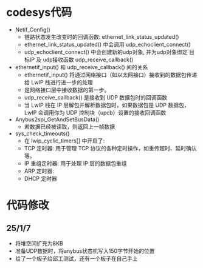 # codesys代码
* Netif_Config()
  * 链路状态发生改变时的回调函数: ethernet_link_status_updated()
  * ethernet_link_status_updated() 中会调用 udp_echoclient_connect()
  * udp_echoclient_connect() 中会创建新的udp对象, 并为udp对象绑定 目标IP 及 udp接收函数 udp_receive_callback()
* ethernetif_input() 和 udp_receive_callback() 间的关系
  * ethernetif_input() 将通过网络接口（如以太网接口）接收到的数据包传递给 LwIP 栈进行进一步的处理
  * 是网络接口层中接收数据的第一步。
  * udp_receive_callback() 是接收到 UDP 数据包时的回调函数
  * 当 LwIP 栈在 IP 层解包并解析数据包时，如果数据包是 UDP 数据包，LwIP 会调用你为 UDP 控制块（upcb）设置的接收回调函数
* Anybus2spi_GetAndSetBusData()
  * 若数据已经被读取，则返回上一帧数据
* sys_check_timeouts()
  * 在 lwip_cyclic_timers[] 中开启了: 
  * TCP 定时器: 用于管理 TCP 协议的各种定时操作，如重传超时、延时确认等。
  * IP 重组定时器: 用于处理 IP 层的数据包重组
  * ARP 定时器: 
  * DHCP 定时器
# 代码修改
## 25/1/7
* 将堆空间扩充为8KB
* 准备UDP数据时，将anybus状态机写入150字节开始的位置
* 给了一个板子给邱工测试，还有一个板子在自己手上